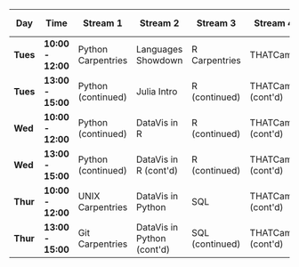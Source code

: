 Day		|Time				|Stream 1 			| Stream 2					| Stream 3		| Stream 4			| Stream 5 		|Stream 6
---		|---				|---				|---						|---			|---				|---			|---
**Tues**|**10:00 - 12:00**	|Python	Carpentries	|Languages Showdown			|R Carpentries	|THATCamp			|REDCap Intro	|
**Tues**|**13:00 - 15:00**	|Python (continued)	|Julia Intro				|R (continued)	|THATCamp (cont'd)	|				|
**Wed**	|**10:00 - 12:00**	|Python (continued)	|DataVis in R 				|R (continued)	|THATCamp (cont'd)	|REDCap Advanced|GIS in R
**Wed**	|**13:00 - 15:00**	|Python (continued)	|DataVis in R (cont'd)		|R (continued)	|THATCamp (cont'd)	|				|GIS in R (cont'd)
**Thur**|**10:00 - 12:00**	|UNIX Carpentries	|DataVis in Python 			|SQL			|THATCamp (cont'd)	|Regex Intro	|GIS in R (cont'd)
**Thur**|**13:00 - 15:00**	|Git Carpentries	|DataVis in Python (cont'd)	|SQL (continued)|THATCamp (cont'd)	|				|GIS in R (cont'd)